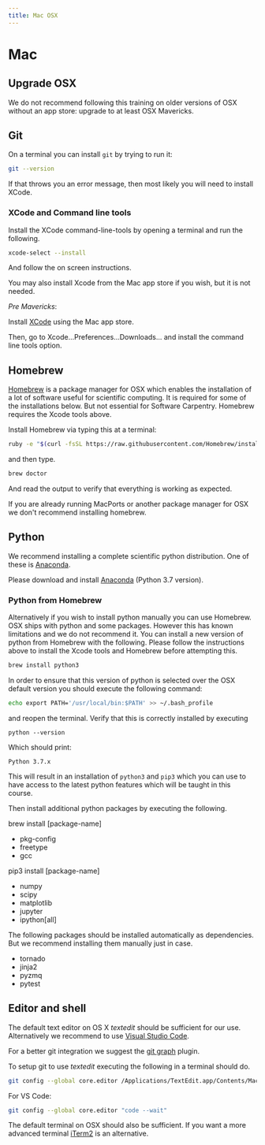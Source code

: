 ```yaml
---
title: Mac OSX
---
```


# Mac


## Upgrade OSX


We do not recommend following this training on older versions of OSX without an app store: upgrade
to at least OSX Mavericks.

## Git


On a terminal you can install `git` by trying to run it:

```bash
git --version
```

If that throws you an error message, then most likely you will need to install XCode.

### XCode and Command line tools


Install the XCode command-line-tools by opening a terminal and run the following.

``` bash
xcode-select --install
```
And follow the on screen instructions.

You may also install Xcode from the Mac app store if you wish, but it is not needed.

*Pre Mavericks*:

Install [XCode](https://itunes.apple.com/us/app/xcode/id497799835) using the Mac app store.

Then, go to Xcode...Preferences...Downloads... and install the command line tools option.


## Homebrew

[Homebrew](brew.sh) is a package manager for OSX which enables the installation of a
lot of software useful for scientific computing. It is required for some of the installations
below. But not essential for Software Carpentry. Homebrew requires the Xcode tools above.

Install Homebrew via typing this at a terminal:

``` bash
ruby -e "$(curl -fsSL https://raw.githubusercontent.com/Homebrew/install/master/install)"
```

and then type.

```bash
brew doctor
```

And read the output to verify that everything is working as expected.

If you are already running MacPorts or another package manager for OSX we don't recommend
installing homebrew.


## Python


We recommend installing a complete scientific python distribution. One of these is
[Anaconda](https://www.anaconda.com/distribution/).

Please download and install [Anaconda](https://www.anaconda.com/download/)
(Python 3.7 version).


### Python from Homebrew

Alternatively if you wish to install python manually you can use Homebrew.
OSX ships with python and some packages. However this has known limitations and we do not recommend it.
You can install a new version of python from Homebrew with the following.
Please follow the instructions above to install the Xcode tools and Homebrew before attempting
this.

```bash
brew install python3
```

In order to ensure that this version of python is selected over the OSX default version you should
execute the following command:

```bash
echo export PATH='/usr/local/bin:$PATH' >> ~/.bash_profile
```
and reopen the terminal. Verify that this is correctly installed by executing

```
python --version
```

Which should print:

```
Python 3.7.x
```
This will result in an installation of `python3` and `pip3` which you can use to have access to the latest python features which will be taught in this course.

Then install additional python packages by executing the following.

brew install [package-name]
*  pkg-config
*  freetype
*  gcc

pip3 install [package-name]
*  numpy
*  scipy
*  matplotlib
*  jupyter
*  ipython[all]

The following packages should be installed automatically as dependencies. But we recommend
installing them manually just in case.

*  tornado
*  jinja2
*  pyzmq
*  pytest


## Editor and shell


The default text editor on OS X *textedit* should be sufficient for our use. Alternatively
we recommend to use [Visual Studio Code](https://code.visualstudio.com/).

For a better git integration we suggest the [git
graph](https://marketplace.visualstudio.com/items?itemName=mhutchie.git-graph)
plugin.

To setup git to use *textedit* executing the following in a terminal should do.

``` bash
git config --global core.editor /Applications/TextEdit.app/Contents/MacOS/TextEdit
```

For VS Code:
``` bash
git config --global core.editor "code --wait"
```

The default terminal on OSX should also be sufficient. If you want a more advanced terminal
[iTerm2](http://www.iterm2.com/) is an alternative.
